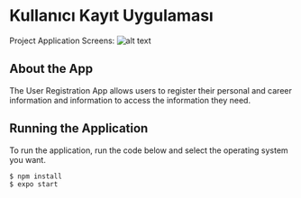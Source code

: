 # Kullanıcı Kayıt Uygulaması

Project Application Screens:
![alt text](https://lh3.googleusercontent.com/d/1DkrNRvVyMFeHFHuLv7sEeBS9miXWF2Cd "Kullanıcı Kayıt Uygulaması")

## About the App

The User Registration App allows users to register their personal and career information and information to access the information they need.

## Running the Application

To run the application, run the code below and select the operating system you want.

```sh
$ npm install
$ expo start
```
